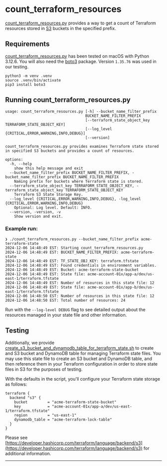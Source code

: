 # count_terraform_resources

[count_terraform_resources.py](count_terraform_resources.py) provides a way to get a count of Terraform resources stored in [S3](https://aws.amazon.com/s3/) buckets in the specified prefix.

## Requirements

[count_terraform_resources.py](count_terraform_resources.py) has been tested on macOS with Python 3.12.6.
You will also need the [boto3](https://pypi.org/project/boto3/) package. Version `1.35.76` was used in our testing.

```
python3 -m venv .venv
source .venv/bin/activate
pip3 install boto3
```

## Running count_terraform_resources.py

```
usage: count_terraform_resources.py [-h] --bucket_name_filter_prefix
                                    BUCKET_NAME_FILTER_PREFIX
                                    [--terraform_state_object_key TERRAFORM_STATE_OBJECT_KEY]
                                    [--log_level {CRITICAL,ERROR,WARNING,INFO,DEBUG}]
                                    [--version]

count_terraform_resources.py provides examines Terraform state stored in specified S3 buckets and provides a count of resources.

options:
  -h, --help
    show this help message and exit
  --bucket_name_filter_prefix BUCKET_NAME_FILTER_PREFIX, -bucket_name_filter_prefix BUCKET_NAME_FILTER_PREFIX
    Naming prefix for buckets where Terraform state is stored.
  --terraform_state_object_key TERRAFORM_STATE_OBJECT_KEY, -terraform_state_object_key TERRAFORM_STATE_OBJECT_KEY
    Terraform S3 State Storage Key.
  --log_level {CRITICAL,ERROR,WARNING,INFO,DEBUG}, -log_level {CRITICAL,ERROR,WARNING,INFO,DEBUG}
    Optional: Log level. Default: INFO.
  --version, -version, -v
    Show version and exit.
```

### Example run:

```
❯ ./count_terraform_resources.py --bucket_name_filter_prefix acme-terraform-state
2024-12-06 14:48:49 EST: Starting count_terraform_resources.py
2024-12-06 14:48:49 EST: BUCKET_NAME_FILTER_PREFIX: acme-terraform-state
2024-12-06 14:48:49 EST: TF_STATE_OBJ_KEY: terraform.tfstate
2024-12-06 14:48:49 EST: Found credentials in environment variables.
2024-12-06 14:48:49 EST: Bucket: acme-terraform-state-bucket
2024-12-06 14:48:49 EST: State file: acme-account-01x/app-a/dev/us-east-1/terraform.tfstate
2024-12-06 14:48:49 EST: Number of resources in this state file: 12
2024-12-06 14:48:49 EST: State file: acme-account-01x/app-b/dev/us-east-1/terraform.tfstate
2024-12-06 14:48:50 EST: Number of resources in this state file: 12
2024-12-06 14:48:50 EST: Total number of resources: 24
```

Run with the `--log-level DEBUG` flag to see detailed output about the resources managed in your state file and other information.

## Testing

Additionally, we provide [create_s3_bucket_and_dynamodb_table_for_terraform_state.sh](create_s3_bucket_and_dynamodb_table_for_terraform_state.sh) to create and S3 bucket and DynamoDB table for managing Terraform state files. You may use this state file to create an S3 bucket and DynamoDB table, and then reference them in your Terraform configuration in order to store state files in S3 for the purposes of testing.

With the defaults in the script, you'll configure your Terraform state storage as follows:
```
terraform {
  backend "s3" {
    bucket         = "acme-terraform-state-bucket"
    key            = "acme-account-01x/app-a/dev/us-east-1/terraform.tfstate"
    region         = "us-east-1"
    dynamodb_table = "acme-terraform-lock-table"
  }
}
```

Please see [https://developer.hashicorp.com/terraform/language/backend/s3](https://developer.hashicorp.com/terraform/language/backend/s3) for additional information.

---
